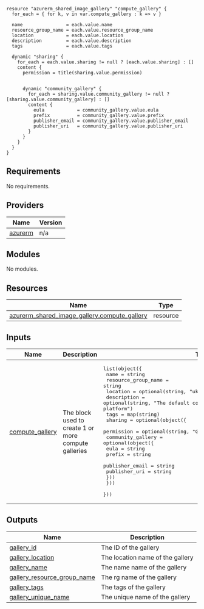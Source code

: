 ```hcl
resource "azurerm_shared_image_gallery" "compute_gallery" {
  for_each = { for k, v in var.compute_gallery : k => v }

  name                = each.value.name
  resource_group_name = each.value.resource_group_name
  location            = each.value.location
  description         = each.value.description
  tags                = each.value.tags

  dynamic "sharing" {
    for_each = each.value.sharing != null ? [each.value.sharing] : []
    content {
      permission = title(sharing.value.permission)


      dynamic "community_gallery" {
        for_each = sharing.value.community_gallery != null ? [sharing.value.community_gallery] : []
        content {
          eula            = community_gallery.value.eula
          prefix          = community_gallery.value.prefix
          publisher_email = community_gallery.value.publisher_email
          publisher_uri   = community_gallery.value.publisher_uri
        }
      }
    }
  }
}

```
## Requirements

No requirements.

## Providers

| Name | Version |
|------|---------|
| <a name="provider_azurerm"></a> [azurerm](#provider\_azurerm) | n/a |

## Modules

No modules.

## Resources

| Name | Type |
|------|------|
| [azurerm_shared_image_gallery.compute_gallery](https://registry.terraform.io/providers/hashicorp/azurerm/latest/docs/resources/shared_image_gallery) | resource |

## Inputs

| Name | Description | Type | Default | Required |
|------|-------------|------|---------|:--------:|
| <a name="input_compute_gallery"></a> [compute\_gallery](#input\_compute\_gallery) | The block used to create 1 or more compute galleries | <pre>list(object({<br>    name                = string<br>    resource_group_name = string<br>    location            = optional(string, "uksouth")<br>    description         = optional(string, "The default compute gallery used within the azure platform")<br>    tags                = map(string)<br>    sharing = optional(object({<br>      permission = optional(string, "Groups")<br>      community_gallery = optional(object({<br>        eula            = string<br>        prefix          = string<br>        publisher_email = string<br>        publisher_uri   = string<br>      }))<br>    }))<br>  }))</pre> | n/a | yes |

## Outputs

| Name | Description |
|------|-------------|
| <a name="output_gallery_id"></a> [gallery\_id](#output\_gallery\_id) | The ID of the gallery |
| <a name="output_gallery_location"></a> [gallery\_location](#output\_gallery\_location) | The location name of the gallery |
| <a name="output_gallery_name"></a> [gallery\_name](#output\_gallery\_name) | The name name of the gallery |
| <a name="output_gallery_resource_group_name"></a> [gallery\_resource\_group\_name](#output\_gallery\_resource\_group\_name) | The rg name of the gallery |
| <a name="output_gallery_tags"></a> [gallery\_tags](#output\_gallery\_tags) | The tags of the gallery |
| <a name="output_gallery_unique_name"></a> [gallery\_unique\_name](#output\_gallery\_unique\_name) | The unique name of the gallery |
